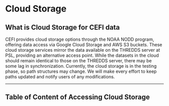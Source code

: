 Cloud Storage
===

##  What is Cloud Storage for CEFI data
CEFI provides cloud storage options through the NOAA NODD program, offering data access via Google Cloud Storage and AWS S3 buckets. These cloud storage services mirror the data available on the THREDDS server at PSL, providing an alternative access point. While the datasets in the cloud should remain identical to those on the THREDDS server, there may be some lag in synchronization. Currently, the cloud storage is in the testing phase, so path structures may change. We will make every effort to keep paths updated and notify users of any modifications.

---

##  Table of Content of Accessing Cloud Storage
```{tableofcontents}
```
